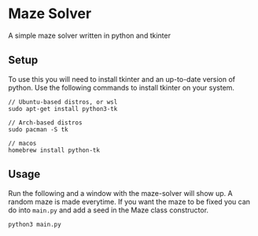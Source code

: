 # Maze Solver
A simple maze solver written in python and tkinter

## Setup

To use this you will need to install tkinter and an up-to-date version of python. Use the following commands to install tkinter on your system.

```
// Ubuntu-based distros, or wsl
sudo apt-get install python3-tk

// Arch-based distros
sudo pacman -S tk

// macos
homebrew install python-tk
```

## Usage

Run the following and a window with the maze-solver will show up. A random maze is made everytime. If you want the maze to be fixed you can do into `main.py` and add a seed in the Maze class constructor.

```
python3 main.py
```
